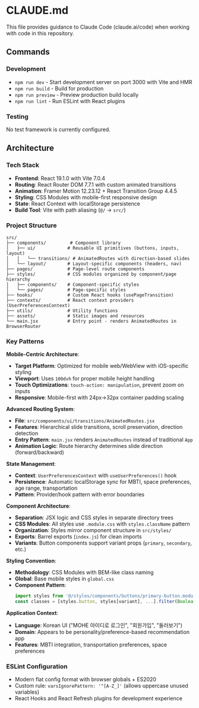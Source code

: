 # CLAUDE.md

This file provides guidance to Claude Code (claude.ai/code) when working with code in this repository.

## Commands

### Development
- `npm run dev` - Start development server on port 3000 with Vite and HMR
- `npm run build` - Build for production
- `npm run preview` - Preview production build locally  
- `npm run lint` - Run ESLint with React plugins

### Testing
No test framework is currently configured.

## Architecture

### Tech Stack
- **Frontend**: React 19.1.0 with Vite 7.0.4
- **Routing**: React Router DOM 7.7.1 with custom animated transitions
- **Animation**: Framer Motion 12.23.12 + React Transition Group 4.4.5
- **Styling**: CSS Modules with mobile-first responsive design
- **State**: React Context with localStorage persistence
- **Build Tool**: Vite with path aliasing (`@/` → `src/`)

### Project Structure
```
src/
├── components/         # Component library
│   ├── ui/            # Reusable UI primitives (buttons, inputs, layout)
│   │   └── transitions/ # AnimatedRoutes with direction-based slides
│   └── layout/        # Layout-specific components (headers, nav)
├── pages/             # Page-level route components
├── styles/            # CSS modules organized by component/page hierarchy
│   ├── components/    # Component-specific styles
│   └── pages/         # Page-specific styles
├── hooks/             # Custom React hooks (usePageTransition)
├── contexts/          # React context providers (UserPreferencesContext)
├── utils/             # Utility functions
├── assets/            # Static images and resources
└── main.jsx           # Entry point - renders AnimatedRoutes in BrowserRouter
```

### Key Patterns

**Mobile-Centric Architecture**:
- **Target Platform**: Optimized for mobile web/WebView with iOS-specific styling
- **Viewport**: Uses `100dvh` for proper mobile height handling
- **Touch Optimizations**: `touch-action: manipulation`, prevent zoom on inputs
- **Responsive**: Mobile-first with 24px→32px container padding scaling

**Advanced Routing System**:
- **File**: `src/components/ui/transitions/AnimatedRoutes.jsx`
- **Features**: Hierarchical slide transitions, scroll preservation, direction detection
- **Entry Pattern**: `main.jsx` renders `AnimatedRoutes` instead of traditional `App`
- **Animation Logic**: Route hierarchy determines slide direction (forward/backward)

**State Management**:
- **Context**: `UserPreferencesContext` with `useUserPreferences()` hook
- **Persistence**: Automatic localStorage sync for MBTI, space preferences, age range, transportation
- **Pattern**: Provider/hook pattern with error boundaries

**Component Architecture**: 
- **Separation**: JSX logic and CSS styles in separate directory trees
- **CSS Modules**: All styles use `.module.css` with `styles.className` pattern
- **Organization**: Styles mirror component structure in `src/styles/`
- **Exports**: Barrel exports (`index.js`) for clean imports
- **Variants**: Button components support variant props (`primary`, `secondary`, etc.)

**Styling Convention**:
- **Methodology**: CSS Modules with BEM-like class naming
- **Global**: Base mobile styles in `global.css`
- **Component Pattern**: 
  ```javascript
  import styles from '@/styles/components/buttons/primary-button.module.css';
  const classes = [styles.button, styles[variant], ...].filter(Boolean).join(' ');
  ```

**Application Context**: 
- **Language**: Korean UI ("MOHE 아이디로 로그인", "회원가입", "둘러보기")
- **Domain**: Appears to be personality/preference-based recommendation app
- **Features**: MBTI integration, transportation preferences, space preferences

### ESLint Configuration
- Modern flat config format with browser globals + ES2020
- Custom rule: `varsIgnorePattern: '^[A-Z_]'` (allows uppercase unused variables)
- React Hooks and React Refresh plugins for development experience